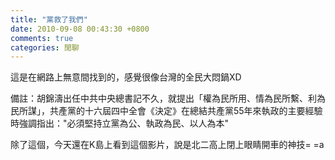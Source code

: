 ```yaml
---
title: "黨救了我們"
date: 2010-09-08 00:43:30 +0800
comments: true
categories: 閒聊
---
```

<p><object height="385" width="480" data="http://www.youtube.com/v/hZi0KhwJspg?fs=1&amp;hl=zh_TW&amp;color1=0x006699&amp;color2=0x54abd6" type="application/x-shockwave-flash"><param name="allowFullScreen" value="true" /><param name="allowscriptaccess" value="always" /><param name="src" value="http://www.youtube.com/v/hZi0KhwJspg?fs=1&amp;hl=zh_TW&amp;color1=0x006699&amp;color2=0x54abd6" /></object></p><p>這是在網路上無意間找到的，感覺很像台灣的全民大悶鍋XD</p><p>備註：胡錦濤出任中共中央總書記不久，就提出「權為民所用、情為民所繫、利為民所謀」，共產黨的十六屆四中全會《決定》在總結共產黨55年來執政的主要經驗時強調指出："必須堅持立黨為公、執政為民、以人為本"</p><p>除了這個，今天還在K島上看到這個影片，說是北二高上閉上眼睛開車的神技= =a</p><p><object height="385" width="480" data="http://www.youtube.com/v/7ThFXFla12E?fs=1&amp;hl=zh_TW&amp;color1=0x006699&amp;color2=0x54abd6" type="application/x-shockwave-flash"><param name="allowFullScreen" value="true" /><param name="allowscriptaccess" value="always" /><param name="src" value="http://www.youtube.com/v/7ThFXFla12E?fs=1&amp;hl=zh_TW&amp;color1=0x006699&amp;color2=0x54abd6" /></object></p>
